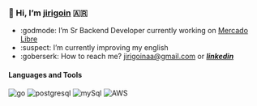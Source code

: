 ### 👋 Hi, I’m [jirigoin](https://www.linkedin.com/in/juan-ignacio-irigoin/) 🇦🇷


* :godmode: I’m Sr Backend Developer currently working on [Mercado Libre](https://www.mercadolibre.com)
* :suspect: I’m currently improving my english 
* :goberserk: How to reach me? jirigoinaa@gmail.com or  _**[linkedin](https://www.linkedin.com/in/juan-ignacio-irigoin/)**_

#### Languages and Tools

![go](https://icongr.am/devicon/go-original.svg?size=40&color=currentColor) ![postgresql](https://icongr.am/devicon/postgresql-original.svg?size=40&color=currentColor) ![mySql](https://icongr.am/devicon/mysql-original.svg?size=40&color=currentColor) ![AWS](https://icongr.am/devicon/amazonwebservices-plain-wordmark.svg?size=60&color=a41e1e)
